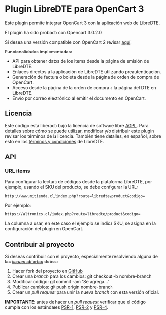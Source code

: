 Plugin LibreDTE para OpenCart 3
===============================

Este plugin permite integrar OpenCart 3 con la aplicación web de LibreDTE.

El plugin ha sido probado con Opencart 3.0.2.0

Si desea una versión compatible con OpenCart 2 revisar [aquí](https://github.com/LibreDTE/libredte-plugin-opencart/releases/tag/v2.0.0-alpha).

Funcionalidades implementadas:

- API para obtener datos de los items desde la página de emisión de LibreDTE.
- Enlaces directos a la aplicación de LibreDTE utilizando preautenticación.
- Generación de factura o boleta desde la página de orden de compra de OpenCart.
- Acceso desde la página de la orden de compra a la página del DTE en LibreDTE.
- Envío por correo electrónico al emitir el documento en OpenCart.

Licencia
--------

Este código está liberado bajo la licencia de software libre [AGPL](http://www.gnu.org/licenses/agpl-3.0.en.html).
Para detalles sobre cómo se puede utilizar, modificar y/o distribuir este plugin revisar los términos de la licencia.
También tiene detalles, en español, sobre esto en los [términos y condiciones](https://wiki.libredte.cl/doku.php/terminos) de LibreDTE.

API
---

### URL items

Para configurar la lectura de códigos desde la plataforma LibreDTE, por ejemplo, usando el SKU del producto, se debe configurar la URL:

    http://www.mitienda.cl/index.php?route=libredte/product&codigo=

Por ejemplo:

    https://altronics.cl/index.php?route=libredte/product&codigo=

La columna a usar, en este caso el ejemplo se indica SKU, se asigna en la configuración del plugin en OpenCart.

Contribuir al proyecto
----------------------

Si deseas contribuir con el proyecto, especialmente resolviendo alguna de las
[*issues* abiertas](https://github.com/LibreDTE/libredte-plugin-opencart/issues) debes:

1. Hacer fork del proyecto en [GitHub](https://github.com/LibreDTE/libredte-plugin-opencart)
2. Crear una *branch* para los cambios: git checkout -b nombre-branch
3. Modificar código: git commit -am 'Se agrega...'
4. Publicar cambios: git push origin nombre-branch
5. Crear un *pull request* para unir la nueva *branch* con esta versión oficial.

**IMPORTANTE**: antes de hacer un *pull request* verificar que el código
cumpla con los estándares [PSR-1](http://www.php-fig.org/psr/psr-1),
[PSR-2](http://www.php-fig.org/psr/psr-2) y
[PSR-4](http://www.php-fig.org/psr/psr-4).
